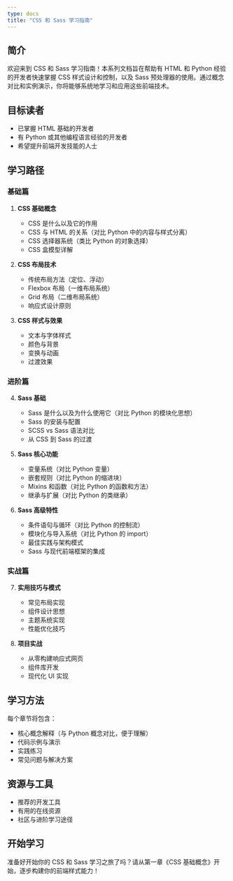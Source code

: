 ```yaml
---
type: docs
title: "CSS 和 Sass 学习指南"
---
```


## 简介

欢迎来到 CSS 和 Sass 学习指南！本系列文档旨在帮助有 HTML 和 Python 经验的开发者快速掌握 CSS 样式设计和控制，以及 Sass 预处理器的使用。通过概念对比和实例演示，你将能够系统地学习和应用这些前端技术。

## 目标读者

- 已掌握 HTML 基础的开发者
- 有 Python 或其他编程语言经验的开发者
- 希望提升前端开发技能的人士

## 学习路径

### 基础篇

1. **CSS 基础概念**

   - CSS 是什么以及它的作用
   - CSS 与 HTML 的关系（对比 Python 中的内容与样式分离）
   - CSS 选择器系统（类比 Python 的对象选择）
   - CSS 盒模型详解

2. **CSS 布局技术**

   - 传统布局方法（定位、浮动）
   - Flexbox 布局（一维布局系统）
   - Grid 布局（二维布局系统）
   - 响应式设计原则

3. **CSS 样式与效果**
   - 文本与字体样式
   - 颜色与背景
   - 变换与动画
   - 过渡效果

### 进阶篇

4. **Sass 基础**

   - Sass 是什么以及为什么使用它（对比 Python 的模块化思想）
   - Sass 的安装与配置
   - SCSS vs Sass 语法对比
   - 从 CSS 到 Sass 的过渡

5. **Sass 核心功能**

   - 变量系统（对比 Python 变量）
   - 嵌套规则（对比 Python 的缩进块）
   - Mixins 和函数（对比 Python 的函数和方法）
   - 继承与扩展（对比 Python 的类继承）

6. **Sass 高级特性**
   - 条件语句与循环（对比 Python 的控制流）
   - 模块化与导入系统（对比 Python 的 import）
   - 最佳实践与架构模式
   - Sass 与现代前端框架的集成

### 实战篇

7. **实用技巧与模式**

   - 常见布局实现
   - 组件设计思想
   - 主题系统实现
   - 性能优化技巧

8. **项目实战**
   - 从零构建响应式网页
   - 组件库开发
   - 现代化 UI 实现

## 学习方法

每个章节将包含：

- 核心概念解释（与 Python 概念对比，便于理解）
- 代码示例与演示
- 实践练习
- 常见问题与解决方案

## 资源与工具

- 推荐的开发工具
- 有用的在线资源
- 社区与进阶学习途径

## 开始学习

准备好开始你的 CSS 和 Sass 学习之旅了吗？请从第一章《CSS 基础概念》开始，逐步构建你的前端样式能力！
